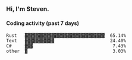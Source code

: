 ### Hi, I'm Steven.

#### Coding activity (past 7 days)
```
Rust   ▓▓▓▓▓▓▓▓▓▓▓▓▓▓▓▓▓▓▓▓▓▓▓▓▓▓▓▓▓▓  65.14%
Text   ▓▓▓▓▓▓▓▓▓▓▓                     24.40%
C#     ▓▓▓                              7.43%
other  ▓                                3.03%
```

